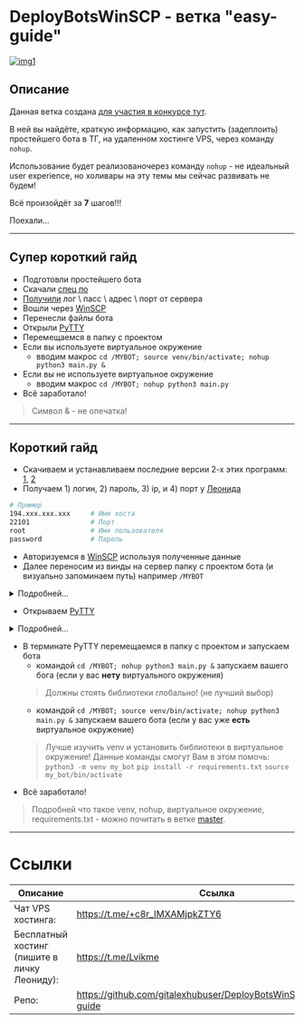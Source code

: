 # DeployBotsWinSCP - ветка "easy-guide"

[![img1](https://i.imgur.com/vRPZlfF.jpeg)](https://t.me/c/1901233574/881)

## Описание

Данная ветка создана [для участия в конкурсе тут](https://t.me/+c8r_IMXAMjpkZTY6).

В ней вы найдёте, краткую информацию, как запустить (задеплоить) простейшего бота в ТГ, на удаленном хостинге VPS, через команду `nohup`.

Использование будет реализованочерез команду `nohup` - не идеальный user experience, но холивары на эту темы мы сейчас развивать не будем!

Всё произойдёт за **7**  шагов!!!

Поехали...

---

## Супер короткий гайд
- Подготовли простейшего бота
- Скачали [спец по](https://github.com/gitalexhubuser/DeployBotsWinSCP/tree/main#%D1%81%D0%BE%D1%84%D1%82)
- [Получили](https://t.me/Lvikme) лог \ пасс \ адрес \ порт от сервера
- Вошли через [WinSCP](https://github.com/gitalexhubuser/DeployBotsWinSCP/tree/main#winscp-61)
- Перенесли файлы бота
- Открыли [PyTTY](https://github.com/gitalexhubuser/DeployBotsWinSCP/tree/main#putty)
- Перемещаемся в папку с проектом
- Если вы используете виртуальное окружение
    - вводим макрос `cd /MYBOT; source venv/bin/activate; nohup python3 main.py &`
- Если вы не используете виртуальное окружение
    - вводим макрос `cd /MYBOT; nohup python3 main.py`
- Всё заработало!

> Символ & - не опечатка!

---

## Короткий гайд
- Скачиваем и устанавливаем последние версии 2-х этих программ: [1](https://winscp.net/download/WinSCP-6.1-Setup.exe), [2](https://the.earth.li/~sgtatham/putty/latest/w64/putty-64bit-0.78-installer.msi)
- Получаем 1) логин, 2) пароль, 3) ip, и 4) порт у [Леонида](https://t.me/Lvikme)
```bash
# Пример
194.xxx.xxx.xxx     # Имя хоста
22101               # Порт
root                # Имя пользователя
password            # Пароль

```
- Авторизуемся в [WinSCP](https://github.com/gitalexhubuser/DeployBotsWinSCP/tree/main#winscp-61) используя полученные данные
- Далее переносим из винды на сервер папку с проектом бота (и визуально запоминаем путь) например `/MYBOT`

<details>
<summary>Подробней...</summary>

![](https://i.imgur.com/QSRAGSr.jpeg)
</details>

- Открываем [PyTTY](https://github.com/gitalexhubuser/DeployBotsWinSCP/tree/main#putty)
<details>
<summary>Подробней...</summary>

![](https://i.imgur.com/UmbCVJg.jpeg)
</details>

- В терминате PyTTY перемещаемся в папку с проектом и запускаем бота
    - командой `cd /MYBOT; nohup python3 main.py &` запускаем вашего бога (если у вас **нету** виртуального окружения)
    > Должны стоять библиотеки глобально! (не лучший выбор)
    - командой `cd /MYBOT; source venv/bin/activate; nohup python3 main.py &` запускаем вашего бота (если у вас уже **есть** виртуальное окружение)
    > Лучше изучить venv и установить библиотеки в виртуальное окружение!
    > Данные команды смогут Вам в этом помочь:
    > `python3 -m venv my_bot`
    > `pip install -r requirements.txt`
    > `source my_bot/bin/activate`
- Всё заработало!

> Подробней что такое venv, nohup, виртуальное окружение, requirements.txt - можно почитать в ветке [master](https://github.com/gitalexhubuser/DeployBotsWinSCP/tree/main).

---

# Ссылки
| Описание | Ссылка |
| ------ | ------ |
Чат VPS хостинга: | https://t.me/+c8r_IMXAMjpkZTY6
Бесплатный хостинг (пишите в личку Леониду): | https://t.me/Lvikme
Репо: | https://github.com/gitalexhubuser/DeployBotsWinSCP/tree/easy-guide
